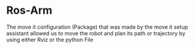 # Ros-Arm
The move it configuration (Package) that was made by the move it setup assistant allowed us to move the robot and plan its path or trajectory by using either Rviz or the python File
